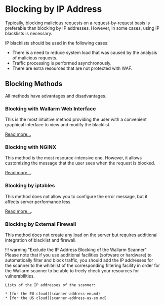 # Blocking by IP Address

Typically, blocking malicious requests on a request-by-request basis is preferable than blocking by IP addresses. However, in some cases, using IP blacklists is necessary.

IP blacklists should be used in the following cases:

* There is a need to reduce system load that was caused by the analysis of malicious requests.
* Traffic processing is performed asynchronously.
* There are extra resources that are not protected with WAF.

## Blocking Methods

All methods have advantages and disadvantages.

### Blocking with Wallarm Web Interface

This is the most intuitive method providing the user with a convenient graphical interface to view and modify the blacklist.

[Read more...](../user-guides/blacklist.md)

### Blocking with NGINX

This method is the most resource-intensive one. However, it allows customizing the message that the user sees when the request is blocked.

[Read more...](configure-ip-blocking-nginx-en.md).

### Blocking by iptables

This method does not allow you to configure the error message, but it affects server performance less.

[Read more...](configure-ip-blocking-iptables-en.md).

### Blocking by External Firewall

This method does not create any load on the server but requires additional integration of blacklist and firewall. 

!!! warning "Exclude the IP Address Blocking of the Wallarm Scanner"
    Please note that if you use additional facilities (software or hardware) to automatically filter and block traffic, you should add the IP addresses for the scanner to the whitelist of the corresponding filtering facility in order for the Wallarm scanner to be able to freely check your resources for vulnerabilities.
    
    Lists of the IP addresses of the scanner:
    
    * [for the EU cloud](scanner-address-en.md)
    * [for the US cloud](scanner-address-us-en.md).
